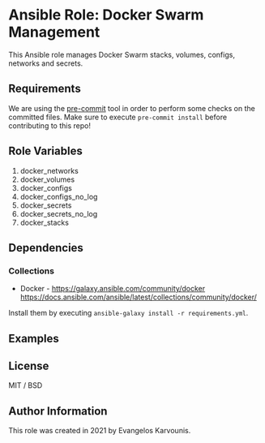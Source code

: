# Ansible Role: Docker Swarm Management

This Ansible role manages Docker Swarm stacks, volumes, configs, networks and secrets.

## Requirements

We are using the [pre-commit](https://pre-commit.com/) tool in order to perform some checks on the committed files.
Make sure to execute `pre-commit install` before contributing to this repo!

## Role Variables

1. docker_networks
1. docker_volumes
1. docker_configs
1. docker_configs_no_log
1. docker_secrets
1. docker_secrets_no_log
1. docker_stacks

## Dependencies

### Collections

* Docker - <https://galaxy.ansible.com/community/docker> <https://docs.ansible.com/ansible/latest/collections/community/docker/>

Install them by executing `ansible-galaxy install -r requirements.yml`.

## Examples

## License

MIT / BSD

## Author Information

This role was created in 2021 by Evangelos Karvounis.
